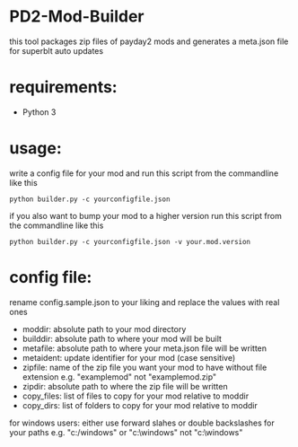 # PD2-Mod-Builder
 
this tool packages zip files of payday2 mods and generates a meta.json file for superblt auto updates

# requirements:
- Python 3

# usage:
write a config file for your mod and run this script from the commandline like this

    python builder.py -c yourconfigfile.json

if you also want to bump your mod to a higher version run this script from the commandline like this

    python builder.py -c yourconfigfile.json -v your.mod.version

# config file:
rename config.sample.json to your liking and replace the values with real ones

- moddir: absolute path to your mod directory
- builddir: absolute path to where your mod will be built
- metafile: absolute path to where your meta.json file will be written
- metaident: update identifier for your mod (case sensitive)
- zipfile: name of the zip file you want your mod to have without file extension e.g. "examplemod" not "examplemod.zip"
- zipdir: absolute path to where the zip file will be written
- copy_files: list of files to copy for your mod relative to moddir
- copy_dirs: list of folders to copy for your mod relative to moddir

for windows users:
either use forward slahes or double backslashes for your paths e.g. "c:/windows" or "c:\\windows" not "c:\windows"
